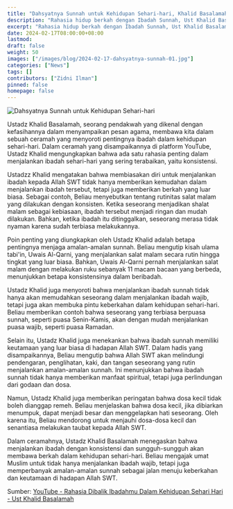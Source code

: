```yaml
---
title: "Dahsyatnya Sunnah untuk Kehidupan Sehari-hari, Khalid Basalamah"
description: "Rahasia hidup berkah dengan Ibadah Sunnah, Ust Khalid Basalamah menjelaskan keutamaan ibadah sunnah yang dapat diamalkan untuk membuat hidup lebih berkah"
excerpt: "Rahasia hidup berkah dengan Ibadah Sunnah, Ust Khalid Basalamah menjelaskan keutamaan ibadah sunnah yang dapat diamalkan untuk membuat hidup lebih berkah"
date: 2024-02-17T08:00:00+08:00
lastmod:
draft: false
weight: 50
images: ["/images/blog/2024-02-17-dahsyatnya-sunnah-01.jpg"]
categories: ["News"]
tags: []
contributors: ["Zidni Ilman"]
pinned: false
homepage: false
---
```


![Dahsyatnya Sunnah untuk Kehidupan Sehari-hari](images/blog/2024-02-17-dahsyatnya-sunnah-01.jpg "Dahsyatnya Sunnah untuk Kehidupan Sehari-hari")

Ustadz Khalid Basalamah, seorang pendakwah yang dikenal dengan kefasihannya dalam menyampaikan pesan agama, membawa kita dalam sebuah ceramah yang menyoroti pentingnya ibadah dalam kehidupan sehari-hari. Dalam ceramah yang disampaikannya di platform YouTube, Ustadz Khalid mengungkapkan bahwa ada satu rahasia penting dalam menjalankan ibadah sehari-hari yang sering terabaikan, yaitu konsistensi.

Ustadzz Khalid mengatakan bahwa membiasakan diri untuk menjalankan ibadah kepada Allah SWT tidak hanya memberikan kemudahan dalam menjalankan ibadah tersebut, tetapi juga memberikan berkah yang luar biasa. Sebagai contoh, Beliau menyebutkan tentang rutinitas salat malam yang dilakukan dengan konsisten. Ketika seseorang menjadikan shalat malam sebagai kebiasaan, ibadah tersebut menjadi ringan dan mudah dilakukan. Bahkan, ketika ibadah itu ditinggalkan, seseorang merasa tidak nyaman karena sudah terbiasa melakukannya.

Poin penting yang diungkapkan oleh Ustadz Khalid adalah betapa pentingnya menjaga amalan-amalan sunnah. Beliau mengutip kisah ulama tabi'in, Uwais Al-Qarni, yang menjalankan salat malam secara rutin hingga tingkat yang luar biasa. Bahkan, Uwais Al-Qarni pernah menjalankan salat malam dengan melakukan ruku sebanyak 11 macam bacaan yang berbeda, menunjukkan betapa konsistensinya dalam beribadah.

Ustadz Khalid juga menyoroti bahwa menjalankan ibadah sunnah tidak hanya akan memudahkan seseorang dalam menjalankan ibadah wajib, tetapi juga akan membuka pintu keberkahan dalam kehidupan sehari-hari. Beliau memberikan contoh bahwa seseorang yang terbiasa berpuasa sunnah, seperti puasa Senin-Kamis, akan dengan mudah menjalankan puasa wajib, seperti puasa Ramadan.

Selain itu, Ustadz Khalid juga menekankan bahwa ibadah sunnah memiliki keutamaan yang luar biasa di hadapan Allah SWT. Dalam hadis yang disampaikannya, Beliau mengutip bahwa Allah SWT akan melindungi pendengaran, penglihatan, kaki, dan tangan seseorang yang rutin menjalankan amalan-amalan sunnah. Ini menunjukkan bahwa ibadah sunnah tidak hanya memberikan manfaat spiritual, tetapi juga perlindungan dari godaan dan dosa.

Namun, Ustadz Khalid juga memberikan peringatan bahwa dosa kecil tidak boleh dianggap remeh. Beliau menjelaskan bahwa dosa kecil, jika dibiarkan menumpuk, dapat menjadi besar dan menggelapkan hati seseorang. Oleh karena itu, Beliau mendorong untuk menjauhi dosa-dosa kecil dan senantiasa melakukan taubat kepada Allah SWT.

Dalam ceramahnya, Ustadz Khalid Basalamah menegaskan bahwa menjalankan ibadah dengan konsistensi dan sungguh-sungguh akan membawa berkah dalam kehidupan sehari-hari. Beliau mengajak umat Muslim untuk tidak hanya menjalankan ibadah wajib, tetapi juga memperbanyak amalan-amalan sunnah sebagai jalan menuju keberkahan dan keutamaan di hadapan Allah SWT.

Sumber: [YouTube - Rahasia Dibalik Ibadahmu Dalam Kehidupan Sehari Hari - Ust Khalid Basalamah](https://www.youtube.com/watch?v=_9atL3SMHDg&t=790s)
